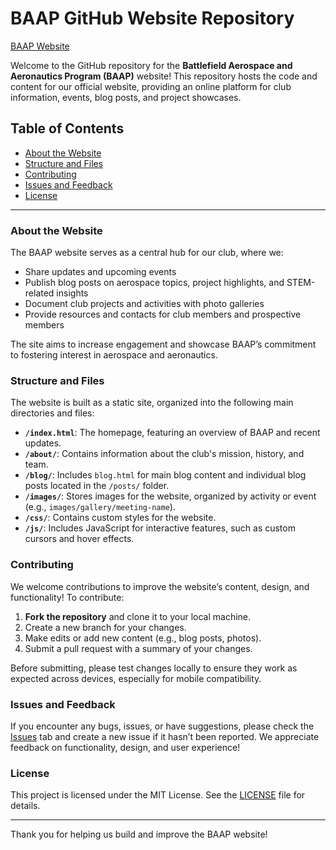 # BAAP GitHub Website Repository

[BAAP Website](https://bhsavionics.github.io)

Welcome to the GitHub repository for the **Battlefield Aerospace and Aeronautics Program (BAAP)** website! This repository hosts the code and content for our official website, providing an online platform for club information, events, blog posts, and project showcases.

## Table of Contents
- [About the Website](#about-the-website)
- [Structure and Files](#structure-and-files)
- [Contributing](#contributing)
- [Issues and Feedback](#issues-and-feedback)
- [License](#license)

---

### About the Website
The BAAP website serves as a central hub for our club, where we:
- Share updates and upcoming events
- Publish blog posts on aerospace topics, project highlights, and STEM-related insights
- Document club projects and activities with photo galleries
- Provide resources and contacts for club members and prospective members

The site aims to increase engagement and showcase BAAP’s commitment to fostering interest in aerospace and aeronautics.

### Structure and Files
The website is built as a static site, organized into the following main directories and files:

- **`/index.html`**: The homepage, featuring an overview of BAAP and recent updates.
- **`/about/`**: Contains information about the club's mission, history, and team.
- **`/blog/`**: Includes `blog.html` for main blog content and individual blog posts located in the `/posts/` folder.
- **`/images/`**: Stores images for the website, organized by activity or event (e.g., `images/gallery/meeting-name`).
- **`/css/`**: Contains custom styles for the website.
- **`/js/`**: Includes JavaScript for interactive features, such as custom cursors and hover effects.

### Contributing
We welcome contributions to improve the website’s content, design, and functionality! To contribute:

1. **Fork the repository** and clone it to your local machine.
2. Create a new branch for your changes.
3. Make edits or add new content (e.g., blog posts, photos).
4. Submit a pull request with a summary of your changes.

Before submitting, please test changes locally to ensure they work as expected across devices, especially for mobile compatibility.

### Issues and Feedback
If you encounter any bugs, issues, or have suggestions, please check the [Issues](https://github.com/bhsavionics/issues) tab and create a new issue if it hasn’t been reported. We appreciate feedback on functionality, design, and user experience!

### License
This project is licensed under the MIT License. See the [LICENSE](LICENSE) file for details.

---

Thank you for helping us build and improve the BAAP website!
